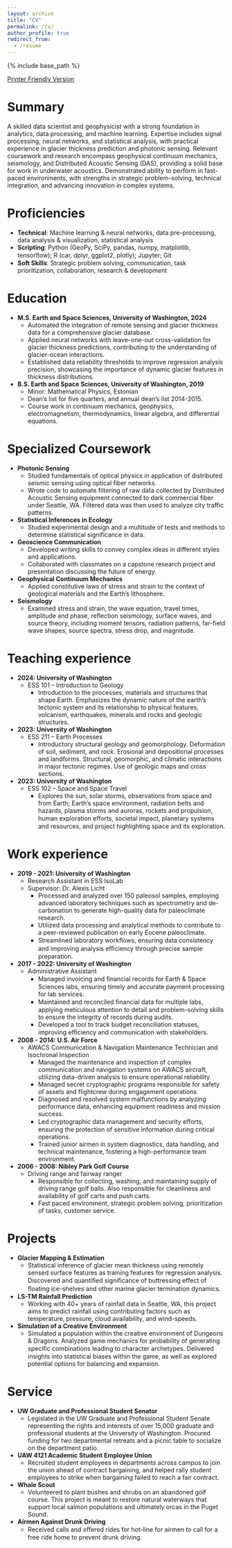 ```yaml
---
layout: archive
title: "CV"
permalink: /cv/
author_profile: true
redirect_from:
  - /resume
---
```


{% include base_path %}

<a href="{{ '/assets/edasi_CV.pdf' }}" target="_blank">Printer Friendly Version</a>

Summary
======
A skilled data scientist and geophysicist with a strong foundation in analytics, data processing, and machine
learning. Expertise includes signal processing, neural networks, and statistical analysis, with practical experience
in glacier thickness prediction and photonic sensing. Relevant coursework and research encompass geophysical
continuum mechanics, seismology, and Distributed Acoustic Sensing (DAS), providing a solid base for work in
underwater acoustics. Demonstrated ability to perform in fast-paced environments, with strengths in strategic
problem-solving, technical integration, and advancing innovation in complex systems.

Proficiencies
======
* **Technical**: Machine learning & neural networks, data pre-processing, data analysis & visualization, statistical analysis
* **Scripting**: Python (GeoPy, SciPy, pandas, numpy, matplotlib, tensorﬂow); R (car, dplyr, ggplot2, plotly); Jupyter; Git
* **Soft Skills**: Strategic problem solving, communication, task prioritization, collaboration, research & development


Education
======
* **M.S. Earth and Space Sciences, University of Washington, 2024**
  * Automated the integration of remote sensing and glacier thickness data for a comprehensive glacier database.
  * Applied neural networks with leave-one-out cross-validation for glacier thickness predictions, contributing to the
understanding of glacier-ocean interactions.
  * Established data reliability thresholds to improve regression analysis precision, showcasing the importance of dynamic glacier features in thickness distributions.
* **B.S. Earth and Space Sciences, University of Washington, 2019**
  * Minor: Mathematical Physics, Estonian
  * Dean’s list for five quarters, and annual dean’s list 2014-2015.
  * Course work in continuum mechanics, geophysics, electromagnetism, thermodynamics, linear algebra, and differential equations.


Specialized Coursework
======
* **Photonic Sensing**
  * Studied fundamentals of optical physics in application of distributed seismic sensing using optical fiber networks.
  * Wrote code to automate filtering of raw data collected by Distributed Acoustic Sensing equipment connected to dark commercial fiber under Seattle, WA. Filtered data was then used to analyze city traffic patterns.
* **Statistical Inferences in Ecology**
  * Studied experimental design and a multitude of tests and methods to determine statistical significance in data.
* **Geoscience Communication**
  * Developed writing skills to convey complex ideas in different styles and applications.
  * Collaborated with classmates on a capstone research project and presentation discussing the future of energy.
* **Geophysical Continuum Mechanics**
  * Applied constitutive laws of stress and strain to the context of geological materials and the Earth’s lithosphere.
* **Seismology**
  * Examined stress and strain, the wave equation, travel times, amplitude and phase, reflection seismology, surface waves, and source theory, including moment tensors, radiation patterns, far-field wave shapes, source spectra, stress drop, and magnitude.


Teaching experience
======
* **2024: University of Washington**
  * ESS 101 – Introduction to Geology
    * Introduction to the processes, materials and structures that shape Earth. Emphasizes the dynamic nature of the earth’s tectonic system and its relationship to physical features, volcanism, earthquakes, minerals and rocks and geologic structures.
* **2023: University of Washington**
  * ESS 211 – Earth Processes
    * Introductory structural geology and geomorphology. Deformation of soil, sediment, and rock. Erosional and
  depositional processes and landforms. Structural, geomorphic, and climatic interactions in major tectonic regimes.
  Use of geologic maps and cross sections.
* **2023: University of Washington**
  * ESS 102 – Space and Space Travel
    * Explores the sun, solar storms, observations from space and from Earth; Earth’s space environment, radiation belts
and hazards, plasma storms and auroras, rockets and propulsion, human exploration eﬀorts, societal impact,
planetary systems and resources, and project highlighting space and its exploration.


Work experience
======
* **2019 - 2021: University of Washington**
  * Research Assistant in ESS IsoLab
  * Supervisor: Dr. Alexis Licht
    * Processed and analyzed over 150 paleosol samples, employing advanced laboratory techniques such as
spectrometry and de-carbonation to generate high-quality data for paleoclimate research.
    * Utilized data processing and analytical methods to contribute to a peer-reviewed publication on early Eocene
paleoclimate.
    * Streamlined laboratory workﬂows, ensuring data consistency and improving analysis eﬃciency through precise
sample preparation.
* **2017 - 2022: University of Washington**
  * Administrative Assistant
    * Managed invoicing and ﬁnancial records for Earth & Space Sciences labs, ensuring timely and accurate payment
processing for lab services.
    * Maintained and reconciled ﬁnancial data for multiple labs, applying meticulous attention to detail and
problem-solving skills to ensure the integrity of records during audits.
    * Developed a tool to track budget reconciliation statuses, improving eﬃciency and communication with stakeholders.
* **2008 - 2014: U.S. Air Force**
  * AWACS Communication & Navigation Maintenance Technician and Isochronal Inspection
    * Managed the maintenance and inspection of complex communication and navigation systems on AWACS aircraft,
utilizing data-driven analysis to ensure operational reliability.
    * Managed secret cryptographic programs responsible for safety of assets and flightcrew during engagement operations
    * Diagnosed and resolved system malfunctions by analyzing performance data, enhancing equipment readiness and
mission success.
    * Led cryptographic data management and security eﬀorts, ensuring the protection of sensitive information during
critical operations.
    * Trained junior airmen in system diagnostics, data handling, and technical maintenance, fostering a high-performance
team environment.
* **2006 - 2008: Nibley Park Golf Course**
  * Driving range and fairway ranger
    * Responsible for collecting, washing, and maintaining supply of driving range golf balls. Also responsible for
cleanliness and availability of golf carts and push carts.
    * Fast paced environment, strategic problem solving, prioritization of tasks, customer service.


Projects
======
* **Glacier Mapping & Estimation**
  * Statistical inference of glacier mean thickness using remotely sensed surface features as training features for
regression analysis. Discovered and quantiﬁed signiﬁcance of buttressing eﬀect of ﬂoating ice-shelves and other
marine glacier termination dynamics.
* **LS-TM Rainfall Prediction**
  * Working with 40+ years of rainfall data in Seattle, WA, this project aims to predict rainfall using contributing factors
such as temperature, pressure, cloud availability, and wind-speeds.
* **Simulation of a Creative Environment**
  * Simulated a population within the creative environment of Dungeons & Dragons. Analyzed game mechanics for
probability of generating speciﬁc combinations leading to character archetypes. Delivered insights into statistical
biases within the game, as well as explored potential options for balancing and expansion.



Service
======
* **UW Graduate and Professional Student Senator**
  * Legislated in the UW Graduate and Professional Student Senate representing the rights and interests of over 15,000
graduate and professional students at the University of Washington. Procured funding for two departmental retreats
and a picnic table to socialize on the department patio.
* **UAW 4121 Academic Student Employee Union**
  * Recruited student employees in departments across campus to join the union ahead of contract bargaining, and
helped rally student employees to strike when bargaining failed to reach a fair contract.
* **Whale Scout**
  * Volunteered to plant bushes and shrubs on an abandoned golf course. This project is meant to restore natural
waterways that support local salmon populations and ultimately orcas in the Puget Sound.
* **Airmen Against Drunk Driving**
  * Received calls and oﬀered rides for hot-line for airmen to call for a free ride home to prevent drunk driving.




<!-- Publications
======
  <ul>{% for post in site.publications %}
    {% include archive-single-cv.html %}
  {% endfor %}</ul>

Talks
======
  <ul>{% for post in site.talks %}
    {% include archive-single-talk-cv.html %}
  {% endfor %}</ul>

Teaching
======
  <ul>{% for post in site.teaching %}
    {% include archive-single-cv.html %}
  {% endfor %}</ul>

Service and leadership
======
* Currently signed in to 43 different slack teams -->
